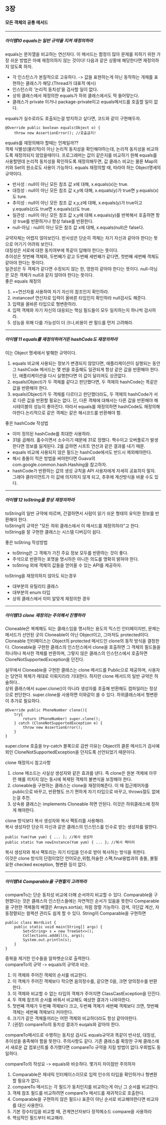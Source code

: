 ## 3장
#### 모든 객체의 공통 메서드
___
##### 아이템10 equals는 일반 규약을 지켜 재정의하라
equals는 문자열을 비교하는 연산자다. 이 메서드는 함정이 많아 문제를 피하기 위한 가장 쉬운 방법은 아예 재정의하지 않는 것이다! 다음과 같은 상황에 해당한다면 재정의하지 않도록 하자.
- 각 인스턴스가 본질적으로 고유하다. -> 값을 표현하는게 아닌 동작하는 개체를 표현하는 클래스가 해당.(Thread가 대표적 예시)
- 인스턴스의 '논리적 동치성'을 검사할 일이 없다.
- 상위 클래스에서 재정의한 equals가 하위 클래스에서도 딱 들어맞는다.
- 클래스가 private 이거나 package-private이고 equals메서드를 호출할 일이 없다.

equals가 실수로라도 호출되는걸 방지하고 싶다면, 코드와 같이 구현해두자.
```
@Override public boolean equals(Object o) {
    throw new AssertionError(); //호출금지!
```
equals를 재정의해야 할때는 언제일까??<br/> 객체 식별성(물리적)이 아닌 논리적 동치성을 확인해야하는데, 논리적 동치성을 비교하도록 재정의되지 않았을때이다.
프로그래머는 값이 같은지를 비교하기 원해 equals를 사용할텐데 논리적 동치성을 확인하도록 재정의해두면, 값 클래스 비교는 물론 Map의 키와 Set의 원소로도 사용이 가능하다.
equals 재정의할 때, 따라야 하는 Object명세의 규약이다.
- 반사성 : null이 아닌 모든 참조 값 x에 대해, x.equals(x)는 true.
- 대칭성 : null이 아닌 모든 참조 값 x,y에 대해, x.equals(y)가 true면 y.equals(x)도 ture.
- 추이성 : null이 아닌 모든 참조 값 x,y,z에 대해, x.equals(y)가 true이고 y.equals(z)도 true면 x.equals(z)도 true.
- 일관성 : null이 아닌 모든 참조 값 x,y에 대해 x.equals(y)를 반복해서 호출하면 항상 true를 반환하거나 항상 false를 반환한다.
- null-아님 : null이 아닌 모든 참조 값 x에 대해, x.equals(null)은 false다.<br/>

규약자체는 어렵지 않아보인다. 반사성은 단순히 객체는 자기 자신과 같아야 한다는 뜻으로 어기기 어려워 보인다.<br/>
대칭성은 서로에 대한 동치여부에 똑같이 답해야 한다는 뜻이다.<br/>
추이성은 첫번째 객체와, 두번째가 같고 두번째 세번째가 같다면, 첫번째 세번째 객체도 같아야 한다는 뜻이다.<br/>
일관성은 두 객체가 같다면 수정되지 않는 한, 영원히 같아야 한다는 뜻이다.
null-아님은 모든 객체가 null과 같지 않아야 한다는 뜻이다.
<br/>
좋은 equals 재정의
1. ==연산자를 사용하여 자기 자신의 참조인지 확인하라.
2. instanceof 연산자로 입력이 올바른 타입인지 확인하라 null검사도 해준다.
3. 입력을 올바른 타입으로 형변환하라.
4. 입력 객체와 자기 자신의 대응되는 핵심 필드들이 모두 일치하는지 하나씩 검사하라.
5. 성능을 위해 다를 가능성이 더 크나,비용이 싼 필드를 먼저 고려해라.
___
##### 아이템 11 equals를 재정의하려거든 hashCode도 재정의하라
이는 Object 명세에서 발췌한 규약이다. 
1. equals 비교에 사용되는 정보가 변경되지 않았다면, 애플리케이션이 실행되는 동안 그 hashCode 메서드는 몇 번을 호출해도 일관되게 항상 같은 값을 반환해야 한다. 단, 애플리케이션을 다시 실행한다면 이 값이 달라져도 상관없다.
2. equals(Object)가 두 객체를 같다고 판단했다면, 두 객체의 hashCode는 똑같은 값을 반환해야 한다.
3. equals(Object)가 두 객체를 다르다고 판단했더라도, 두 객체의 hashCode가 서로 다른 값을 반환할 필요는 없다. 단, 다른 객체에 대해서는 다른 값을 반환해야 해시테이블의 성능이 좋아진다. 따라서 equals를 재정의하면 hashCode도 재정의해야한다.논리적으로 같은 객체는 같은 해시코드를 반환해야 함.<br/>

좋은 hashCode 작성법
- 이미 정의된 hashCode를 최대한 사용하라.
- 31을 곱해라. 홀수이면서 소수이기 때문에 31로 정했다. 짝수이고 오버플로가 발생한다면 정보를 잃게된다. 2를 곱하면 시프트 연산과 같은 결과를 내기 때문.
- equals 비교에 사용되지 않은 필드는 hashCode에서도 반드시 제외해야한다.
- 해시 충돌이 적은 방법을 써야한다면 Guava의 com.google.common.hash.Hashing을 참고하자.
- hashCode가 반환하는 값의 생성 규칙을 API 사용자에게 자세히 공표하지 말자. 그래야 클라이언트가 이 값에 의지하지 않게 되고, 추후에 계산방식을 바꿀 수도 있다.
___
##### 아이템 12 toString을 항상 재정의하라
toString의 일반 규약에 따르며, 간결하면서 사람이 읽기 쉬운 형태의 유익한 정보를 반환해야 한다.<br/>
toString의 규약은 "모든 하위 클래스에서 이 메서드를 재정의하라"고 한다.<br/>
toString을 잘 구현한 클래스는 시스템 디버깅이 쉽다.

좋은 toString 작성방법
- toString은 그 객체가 가진 주요 정보 모두를 반환하는 것이 좋다.
- 주석으로 반환하는 포맷을 명시하든 아니든 의도를 명확히 밝혀야 한다.
- toString 외에 객체의 값들을 얻어올 수 있는 API를 제공하자.

toString을 재정의하지 않아도 되는경우
- 대부분의 유틸리티 클래스
- 대부분의 enum 타입
- 상위 클래스에서 이미 알맞게 재정의한 경우
___
##### 아이템13 clone 재정의는 주의해서 진행하라
Cloneable은 복제해도 되는 클래스임을 명시하는 용도의 믹스인 인터페이지만, 문제는 메서드가 선언된 곳이 Cloneable이 아닌 Object이고, 그마저도 protected이다. Cloneable 인터페이스는 Object의 protected 메서드인 clone의 동작 방식을 결정한다. Cloneable을 구현한 클래스의 인스턴스에서 clone을 호출하면 그 객체의 필드들을 하나하나 복사한 객체를 반환하며, 그렇지 않은 클래스의 인스턴스에서 호출하면 CloneNotSupportedException을 던진다.

실무에서 Cloneable을 구현한 클래스는 clone 메서드를 Public으로 제공하며, 사용자는 당연히 복제가 제대로 이뤄지리라 기대한다. 하지만 clone 메서드의 일반 규약은 허술하다..
<br/>
상위 클래스에서 super.clone()이 아니라 생성자를 호출해 반환해도 컴파일러는 정상으로 판단한다.
super.clone을 사용하면 이와같이 쓸 수 있다. 하위클래스에서 형변환이 추가로 필요하다.
```
@Override public PhoneNumber clone(){
    try{
        return (PhoneNumber) super.clone();
    } catch (CloneNotSupportedException e) {
        throw new AssertionError();
    }
}    
```
super.clone 호출을 try-catch 블록으로 감싼 이유는 Object의 클론 메서드가 검사예외인 CloneNotSupportedException을 던지도록 선언되었기 때문이다.

clone 재정의시 참고사항
1. clone 메소드는 사실상 생성자와 같은 효과를 낸다. 즉 clone은 원본 객체에 아무런 해를 끼치지 않는 동시에 복제된 객체의 불변식을 보장해야 한다.
2. cloneable을 구현하는 클래스는 clone을 재정의해준다. 이 때 접근제어자를 public으로 바꾸고, 반환형도 쓰기 편하게 자기 타입으로 바꾸고, throws절도 없애는걸 추천.
3. 상속용 클래스는 implements Cloneable 하면 안된다. 이것은 하위클래스에 정하게 해야한다.

clone 방식보다 복사 생성자와 복사 팩토리를 사용해라.<br/>
복사 생성자란 단순히 자신과 같은 클래스의 인스턴스를 인수로 받는 생성자를 말한다.
```
public Yum(Yum yum) { ... ]; //복사 생성자
public static Yum newInstance(Yum yum) { ... }; //복사 팩터리
```
복사 생성자와 복사 팩토리는 자기 타입을 인수로 받아 복사하는 방식을 취한다.<br/>
이것은 clone 방식의 단점이었던 언어모순,위험,허술한 스펙,final용법과의 충돌, 불필요한 checked exception, 형변환 등이 없다.
___
##### 아이템14 Comparable을 구현할지 고려하라
compareTo는 단순 동치성 비교에 더해 순서까지 비교할 수 있다. Comparable을 구현했다는 것은 클래스의 인스턴스들에는 자연적인 순서가 있음을 뜻한다 Comparable을 구현한 객체들의 배열은 Arrays.sort(a); 처럼 정렬 가능하다.
검색, 극단값 계산, 자동정렬되는 컬렉션 관리도 쉽게 할 수 있다. String이 Comparable을 구현하면 
```
public class WordList {
    public static void main(String[] args) {
        Set<String> s = new TreeSet<>();
        Collections.addAll(s, args);
        System.out.println(s);
    }
}
```
중복을 제거한 인수들을 알파벳순으로 출력한다.<br/>
compareTo의 규약 -> equals의 규약과 비슷.
1. 이 객체와 주어진 객체의 순서를 비교한다.
2. 이 객체가 주어진 객체보다 작으면 음의정수를, 같으면 0을, 크면 양의정수를 반환한다.
3. 이 객체와 비교할 수 없는 타입의 객체가 주어지면 ClassCastException을 던진다.
4. 두 객체 참조의 순서를 바꿔서 비교해도 예상한 결과가 나와야한다.
5. 첫번째 객체가 두번째 객체보다 크고, 두번째 객체가 세번째 객체보다 크면, 첫번째 객체는 세번째 객체보다 커야한다.
6. 크기가 같은 객체들끼리는 어떤 객체와 비교하더라도 항상 같아야한다.
7. (권장) compareTo의 동치성 결과가 euqals와 같아야 한다.

compareTo메서드로 수행하는 동치성 검사도 equals규약과 똑같이 반사성, 대칭성, 추이성을 충족해야 함을 뜻한다. 주의사항도 같다. 기존 클래스를 확장한 구체 클래스에서 새로운 값 컴포넌트를 추가했다면 compareTo 규약을 지킬 방법이 없다.우회법도 동일하다.

compareTo의 작성요 -> equals와 비슷하다. 몇가지 차이점만 주의하자
1. Comparable은 제네릭 인터페이스이므로 입력 인수의 타입을 확인하거나 형변환할 필요가 없다.
2. compareTo 메서드는 각 필드가 동치인지를 비교하는게 아닌 그 순서를 비교한다.
3. 객체 참조 필드를 비교하려면 compareTo 메서드를 재귀적으로 호출한다.
4. Comparable을 구현하지 않은 필드나 표준이 아닌 순서로 비교해야한다면 비교자를 대신 사용한다.
5. 기본 정수타입을 비교할 때, 관계연산자보다 정적메소드 compare을 사용하라
6. 핵심적인 필드부터 비교해라.
